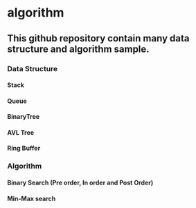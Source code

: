 # algorithm

##    This github repository contain many data structure and algorithm sample. 

### Data Structure
#### Stack  
#### Queue  
#### BinaryTree
#### AVL Tree
#### Ring Buffer

### Algorithm
#### Binary Search (Pre order, In order and Post Order)
#### Min-Max search
